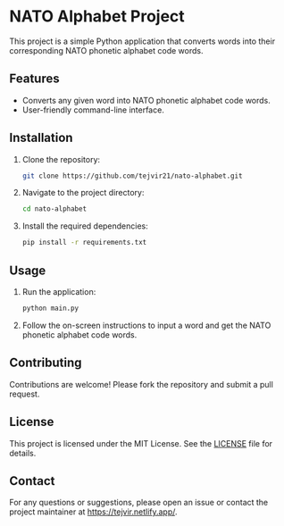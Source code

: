 # NATO Alphabet Project

This project is a simple Python application that converts words into their corresponding NATO phonetic alphabet code words.

## Features

- Converts any given word into NATO phonetic alphabet code words.
- User-friendly command-line interface.

## Installation

1. Clone the repository:
    ```sh
    git clone https://github.com/tejvir21/nato-alphabet.git
    ```
2. Navigate to the project directory:
    ```sh
    cd nato-alphabet
    ```
3. Install the required dependencies:
    ```sh
    pip install -r requirements.txt
    ```

## Usage

1. Run the application:
    ```sh
    python main.py
    ```
2. Follow the on-screen instructions to input a word and get the NATO phonetic alphabet code words.

## Contributing

Contributions are welcome! Please fork the repository and submit a pull request.

## License

This project is licensed under the MIT License. See the [LICENSE](LICENSE) file for details.

## Contact

For any questions or suggestions, please open an issue or contact the project maintainer at https://tejvir.netlify.app/.
